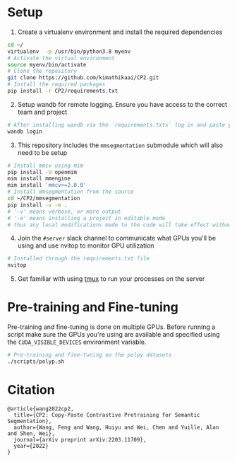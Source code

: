 # Setup
1. Create a virtualenv environment and install the required dependencies
```bash
cd ~/
virtualenv  -p /usr/bin/python3.8 myenv
# Activate the virtual environment
source myenv/bin/activate
# Clone the repository
git clone https://github.com/kimathikaai/CP2.git
# Install the required packages
pip install -r CP2/requirements.txt
```
2. Setup wandb for remote logging. Ensure you have access to the correct team and project
```bash
# After installing wandb via the `requirements.txtx` log in and paste your API key
wandb login
```
3. This repository includes the `mmsegmentation` submodule which will also need to be setup
```bash
# Install mmcv using mim
pip install -U openmim
mim install mmengine
mim install 'mmcv>=2.0.0'
# Install mmsegmentation from the source
cd ~/CP2/mmsegmentation
pip install -v -e .
# '-v' means verbose, or more output
# '-e' means installing a project in editable mode
# thus any local modifications made to the code will take effect without reinstallation
```
4. Join the `#server` slack channel to communicate what GPUs you'll be using and use nvitop to monitor GPU utilization
```bash
# Installed through the requirements.txt file
nvitop
```
5. Get familiar with using [tmux](https://hamvocke.com/blog/a-quick-and-easy-guide-to-tmux/) to run your processes on the server

# Pre-training and Fine-tuning
Pre-training and fine-tuning is done on multiple GPUs. Before running a script make sure the GPUs you're using are available and specified using the `CUDA_VISIBLE_DEVICES` environment variable.
```bash
# Pre-training and fine-tuning on the polpy datasets
./scripts/polyp.sh
```

# Citation
```
@article{wang2022cp2,
  title={CP2: Copy-Paste Contrastive Pretraining for Semantic Segmentation},
  author={Wang, Feng and Wang, Huiyu and Wei, Chen and Yuille, Alan and Shen, Wei},
  journal={arXiv preprint arXiv:2203.11709},
  year={2022}
}
```
